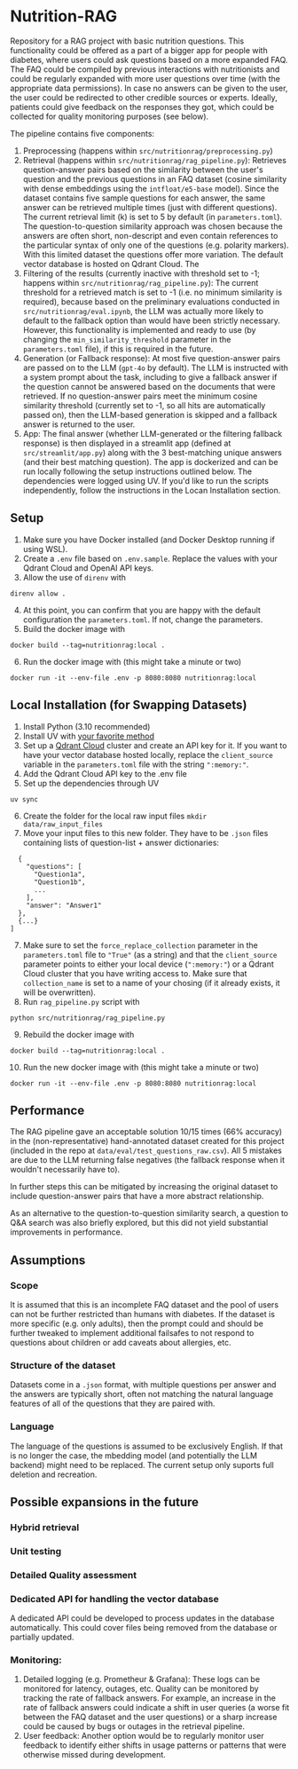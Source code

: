 # Nutrition-RAG
Repository for a RAG project with basic nutrition questions. This functionality could be offered as a part of a bigger app for people with diabetes, where users could ask questions based on a more expanded FAQ. The FAQ could be compiled by previous interactions with nutritionists and could be regularly expanded with more user questions over time (with the appropriate data permissions). In case no answers can be given to the user, the user could be redirected to other credible sources or experts. Ideally, patients could give feedback on the responses they got, which could be collected for quality monitoring purposes (see below).

The pipeline contains five components:
1. Preprocessing (happens within `src/nutritionrag/preprocessing.py`)
2. Retrieval (happens within `src/nutritionrag/rag_pipeline.py`):
Retrieves question-answer pairs based on the similarity between the user's question and the previous questions in an FAQ dataset (cosine similarity with dense embeddings using the `intfloat/e5-base` model). Since the dataset contains five sample questions for each answer, the same answer can be retrieved multiple times (just with different questions). The current retrieval limit (k) is set to 5 by default (in `parameters.toml`).
The question-to-question similarity approach was chosen because the answers are often short, non-descript and even contain references to the particular syntax of only one of the questions (e.g. polarity markers). With this limited dataset the questions offer more variation. The default vector database is hosted on Qdrant Cloud.
The
3. Filtering of the results (currently inactive with threshold set to -1; happens within `src/nutritionrag/rag_pipeline.py`):
The current threshold for a retrieved match is set to -1 (i.e. no minimum similarity is required), because based on the preliminary evaluations conducted in `src/nutritionrag/eval.ipynb`, the LLM was actually more likely to default to the fallback option than would have been strictly necessary.
However, this functionality is implemented and ready to use (by changing the `min_similarity_threshold` parameter in the `parameters.toml` file), if this is required in the future.
4. Generation (or Fallback response): At most five question-answer pairs are passed on to the LLM (`gpt-4o` by default). The LLM is instructed with a system prompt about the task, including to give a fallback answer if the question cannot be answered based on the documents that were retrieved.
If no question-answer pairs meet the minimum cosine similarity threshold (currently set to -1, so all hits are automatically passed on), then the LLM-based generation is skipped and a fallback answer is returned to the user.
5. App: The final answer (whether LLM-generated or the filtering fallback response) is then displayed in a streamlit app (defined at `src/streamlit/app.py`) along with the 3 best-matching unique answers (and their best matching question).
The app is dockerized and can be run locally following the setup instructions outlined below.
The dependencies were logged using UV. If you'd like to run the scripts independently, follow the instructions in the Locan Installation section.

## Setup
1. Make sure you have Docker installed (and Docker Desktop running if using WSL).
2. Create a `.env` file based on `.env.sample`. Replace the values with your Qdrant Cloud and OpenAI API keys.
3. Allow the use of `direnv` with
```
direnv allow .
```
4. At this point, you can confirm that you are happy with the default configuration the `parameters.toml`. If not, change the parameters.
5. Build the docker image with
```
docker build --tag=nutritionrag:local .
```
6. Run the docker image with (this might take a minute or two)
```
docker run -it --env-file .env -p 8080:8080 nutritionrag:local
```


## Local Installation (for Swapping Datasets)
1. Install Python (3.10 recommended)
2. Install UV with [your favorite method](https://docs.astral.sh/uv/getting-started/installation/#pypi)
3. Set up a [Qdrant Cloud](https://cloud.qdrant.io) cluster and create an API key for it. If you want to have your vector database hosted locally, replace the `client_source` variable in the `parameters.toml` file with the string `":memory:"`.
4. Add the Qdrant Cloud API key to the .env file
5. Set up the dependencies through UV
```
uv sync
```
6. Create the folder for the local raw input files
```mkdir data/raw_input_files```
7. Move your input files to this new folder. They have to be `.json` files containing lists of question-list + answer dictionaries:
```[
  {
    "questions": [
      "Question1a",
      "Question1b",
      ...
    ],
    "answer": "Answer1"
  },
  {...}
]
```
7. Make sure to set the `force_replace_collection` parameter in the `parameters.toml` file to `"True"` (as a string) and that the `client_source` parameter points to either your local device (`":memory:"`) or a Qdrant Cloud cluster that you have writing access to. Make sure that `collection_name` is set to a name of your chosing (if it already exists, it will be overwritten).
8. Run `rag_pipeline.py` script with
```
python src/nutritionrag/rag_pipeline.py
```
9. Rebuild the docker image with
```
docker build --tag=nutritionrag:local .
```
10. Run the new docker image with (this might take a minute or two)
```
docker run -it --env-file .env -p 8080:8080 nutritionrag:local
```

## Performance
The RAG pipeline gave an acceptable solution 10/15 times (66% accuracy) in the (non-representative) hand-annotated dataset created for this project (included in the repo at `data/eval/test_questions_raw.csv`). All 5 mistakes are due to the LLM returning false negatives (the fallback response when it wouldn't necessarily have to).

In further steps this can be mitigated by increasing the original dataset to include question-answer pairs that have a more abstract relationship.

As an alternative to the question-to-question similarity search, a question to Q&A search was also briefly explored, but this did not yield substantial improvements in performance.

## Assumptions
### Scope
It is assumed that this is an incomplete FAQ dataset and the pool of users can not be further restricted than humans with diabetes. If the dataset is more specific (e.g. only adults), then the prompt could and should be further tweaked to implement additional failsafes to not respond to questions about children or add caveats about allergies, etc.
### Structure of the dataset
Datasets come in a `.json` format, with multiple questions per answer and the answers are typically short, often not matching the natural language features of all of the questions that they are paired with.
### Language
The language of the questions is assumed to be exclusively English. If that is no longer the case, the mbedding model (and potentially the LLM backend) might need to be replaced. The current setup only suports full deletion and recreation.

## Possible expansions in the future

### Hybrid retrieval

### Unit testing

### Detailed Quality assessment

### Dedicated API for handling the vector database
A dedicated API could be developed to process updates in the database automatically. This could cover files being removed from the database or partially updated.

### Monitoring:
1. Detailed logging (e.g. Prometheur & Grafana):
These logs can be monitored for latency, outages, etc.
Quality can be monitored by tracking the rate of fallback answers. For example, an increase in the rate of fallback answers could indicate a shift in user queries (a worse fit between the FAQ dataset and the user questions) or a sharp increase could be caused by bugs or outages in the retrieval pipeline.
2. User feedback: Another option would be to regularly monitor user feedback to identify either shifts in usage patterns or patterns that were otherwise missed during development.
